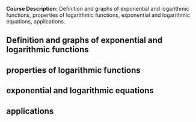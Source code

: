 **Course Description:** Definition and graphs of exponential and logarithmic functions, properties of logarithmic functions, exponential and logarithmic equations, applications.

## Definition and graphs of exponential and logarithmic functions
## properties of logarithmic functions
## exponential and logarithmic equations
## applications